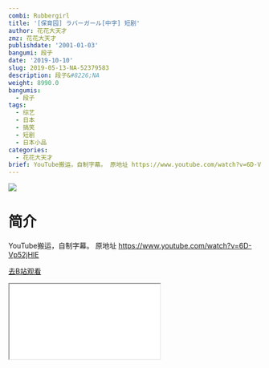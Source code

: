 ```yaml
---
combi: Rubbergirl
title: '[保育园] ラバーガール[中字] 短剧'
author: 花花大天才
zmz: 花花大天才
publishdate: '2001-01-03'
bangumi: 段子
date: '2019-10-10'
slug: 2019-05-13-NA-52379583
description: 段子&#8226;NA
weight: 8990.0
bangumis:
  - 段子
tags:
  - 综艺
  - 日本
  - 搞笑
  - 短剧
  - 日本小品
categories:
  - 花花大天才
brief: YouTube搬运，自制字幕。 原地址 https://www.youtube.com/watch?v=6D-Vp52jHlE
---
```

![](https://raw.githubusercontent.com/tcgriffith/owaraisite/master/static/tmpimg/1818bf2a4d5aa6fab2fb9e9103f4a648d8b1a4d8.jpg.480.jpg)
# 简介  
YouTube搬运，自制字幕。
原地址 https://www.youtube.com/watch?v=6D-Vp52jHlE  

[去B站观看](https://www.bilibili.com/video/av52379583/)
<div class ="resp-container"><iframe class="testiframe" src="//player.bilibili.com/player.html?aid=52379583"", scrolling="no", allowfullscreen="true" > </iframe></div> 
